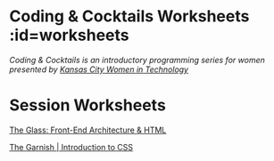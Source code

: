 # Coding & Cocktails Worksheets :id=worksheets

_Coding & Cocktails is an introductory programming series for women presented by [Kansas City Women in Technology](https://kcwomenintech.org/)_

<!-- Install the tools, then navigate to tonight's session. -->

<!-- # Tools
[Installation guide](/tools/) for the tools we'll use during our sessions. -->

# Session Worksheets

 [The Glass: Front-End Architecture & HTML](/html/) 

[The Garnish | Introduction to CSS](/css/)

<!--[The Liquor | Introduction to JavaScript](/javascript/)-->

<!-- * [Angular Series SPA](/spa/) -->

<!-- [Top Shelf | Advanced Javascript - ES6](/javascript_ES6/)-->

